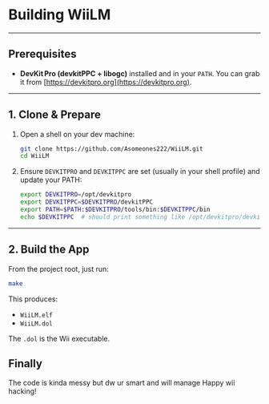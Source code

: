 # Building WiiLM

---

## Prerequisites

* **DevKit Pro (devkitPPC + libogc)** installed and in your `PATH`.  You can grab it from [https://devkitpro.org](https://devkitpro.org).

---

## 1. Clone & Prepare

1. Open a shell on your dev machine:

   ```bash
   git clone https://github.com/Asomeones222/WiiLM.git
   cd WiiLM
   ```
2. Ensure `DEVKITPRO` and `DEVKITPPC` are set (usually in your shell profile) and update your PATH:

   ```bash
   export DEVKITPRO=/opt/devkitpro
   export DEVKITPPC=$DEVKITPRO/devkitPPC
   export PATH=$PATH:$DEVKITPRO/tools/bin:$DEVKITPPC/bin
   echo $DEVKITPPC  # should print something like /opt/devkitpro/devkitPPC
   ```

---

## 2. Build the App

From the project root, just run:

```bash
make
```

This produces:

* `WiiLM.elf`
* `WiiLM.dol`

The `.dol` is the Wii executable.


## Finally
The code is kinda messy but dw ur smart and will manage
Happy wii hacking!
